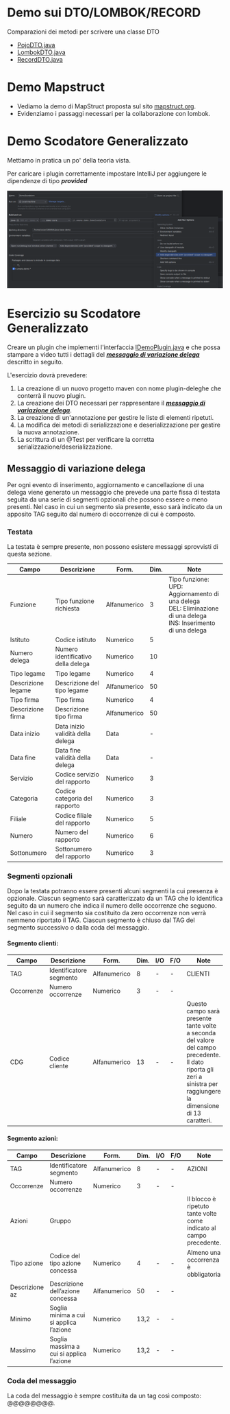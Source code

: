 # Demo sui DTO/LOMBOK/RECORD
Comparazioni dei metodi per scrivere una classe DTO
* [PojoDTO.java](demo-core%2Fsrc%2Fmain%2Fjava%2Fit%2Fumana%2Fdemo%2Fdto%2FPojoDTO.java)
* [LombokDTO.java](demo-core%2Fsrc%2Fmain%2Fjava%2Fit%2Fumana%2Fdemo%2Fdto%2FLombokDTO.java)
* [RecordDTO.java](demo-core%2Fsrc%2Fmain%2Fjava%2Fit%2Fumana%2Fdemo%2Fdto%2FRecordDTO.java)

# Demo Mapstruct 
* Vediamo la demo di MapStruct proposta sul sito [mapstruct.org](https://mapstruct.org/).
* Evidenziamo i passaggi necessari per la collaborazione con lombok.

# Demo Scodatore Generalizzato

Mettiamo in pratica un po' della teoria vista.

Per caricare i plugin correttamente impostare IntelliJ per aggiungere le dipendenze di tipo ***provided***

![Aggiunta delle dipendenze di tipo provided al ClassPath](src/main/resources/cp_dep_provided.png)

# Esercizio su Scodatore Generalizzato
Creare un plugin che implementi l'interfaccia [IDemoPlugin.java](demo-spi%2Fsrc%2Fmain%2Fjava%2Fit%2Fumana%2Fdemo%2Fspi%2FIDemoPlugin.java)
e che possa stampare a video tutti i dettagli del ___[messaggio di variazione delega](#messaggio-di-variazione-delega)___ descritto in seguito.

L'esercizio dovrà prevedere:

1. La creazione di un nuovo progetto maven con nome plugin-deleghe che conterrà il nuovo plugin.
2. La creazione dei DTO necessari per rappresentare il ___[messaggio di variazione delega](#messaggio-di-variazione-delega)___.
3. La creazione di un'annotazione per gestire le liste di elementi ripetuti.
4. La modifica dei metodi di serializzazione e deserializzazione per gestire la nuova annotazione.
5. La scrittura di un @Test per verificare la corretta serializzazione/deserializzazione. 


## Messaggio di variazione delega

Per ogni evento di inserimento, aggiornamento e cancellazione di una delega viene generato un messaggio 
che prevede una parte fissa di testata seguita da una serie di segmenti opzionali che possono essere o meno presenti. 
Nel caso in cui un segmento sia presente, esso sarà indicato da un apposito TAG seguito dal numero di occorrenze 
di cui è composto.

### Testata
La testata è sempre presente, non possono esistere messaggi sprovvisti di questa sezione.

| Campo              | Descrizione                        |    Form.     | Dim. | Note                                                                                                                            |
|--------------------|------------------------------------|--------------|------|---------------------------------------------------------------------------------------------------------------------------------|
| Funzione           | Tipo funzione richiesta            | Alfanumerico |    3 | Tipo funzione:<br/>UPD: Aggiornamento di una delega</br>DEL: Eliminazione di una delega</br>INS: Inserimento di una delega</br> |
| Istituto           | Codice istituto                    | Numerico     |    5 |                                                                                                                                 |
| Numero delega      | Numero identificativo della delega | Numerico     |   10 |                                                                                                                                 |
| Tipo legame        | Tipo legame                        | Numerico     |    4 |                                                                                                                                 |
| Descrizione legame | Descrizione del tipo legame        | Alfanumerico |   50 |                                                                                                                                 |
| Tipo firma         | Tipo firma                         | Numerico     |    4 |                                                                                                                                 |
| Descrizione firma  | Descrizione tipo firma             | Alfanumerico |   50 |                                                                                                                                 |
| Data inizio        | Data inizio validità della delega  | Data         |    - |                                                                                                                                 |
| Data fine          | Data fine validità della delega    | Data         |    - |                                                                                                                                 |
| Servizio           | Codice servizio del rapporto       | Numerico     |    3 |                                                                                                                                 |
| Categoria          | Codice categoria del rapporto      | Numerico     |    3 |                                                                                                                                 |
| Filiale            | Codice filiale del rapporto        | Numerico     |    5 |                                                                                                                                 |
| Numero             | Numero del rapporto                | Numerico     |    6 |                                                                                                                                 |
| Sottonumero        | Sottonumero del rapporto           | Numerico     |    3 |                                                                                                                                 |

### Segmenti opzionali
Dopo la testata potranno essere presenti alcuni segmenti la cui presenza è opzionale.
Ciascun segmento sarà caratterizzato da un TAG che lo identifica seguito da un numero che indica il numero
delle occorrenze che seguono. 
Nel caso in cui il segmento sia costituito da zero occorrenze non verrà nemmeno riportato il TAG.
Ciascun segmento è chiuso dal TAG del segmento successivo o dalla coda del messaggio.

#### Segmento clienti:


|   Campo    |       Descrizione       |    Form.     | Dim. | I/O | F/O | Note                                                                                                                                                                     |
|------------|-------------------------|--------------|------|-----|-----|--------------------------------------------------------------------------------------------------------------------------------------------------------------------------|
| TAG        | Identificatore segmento | Alfanumerico |    8 |   - |   - | CLIENTI                                                                                                                                                                  |
| Occorrenze | Numero occorrenze       | Numerico     |    3 |   - |   - |                                                                                                                                                                          |
| CDG        | Codice cliente          | Alfanumerico |   13 |   - |   - | Questo campo sarà presente tante volte a seconda del valore del campo precedente.<br/>Il dato riporta gli zeri a sinistra per raggiungere la dimensione di 13 caratteri. |


#### Segmento azioni:


|     Campo      |               Descrizione                |    Form.     | Dim. | I/O | F/O |                                Note                                 |
|----------------|------------------------------------------|--------------|------|-----|-----|---------------------------------------------------------------------|
| TAG            | Identificatore segmento                  | Alfanumerico |    8 |   - |   - | AZIONI                                                              |
| Occorrenze     | Numero occorrenze                        | Numerico     |    3 |   - |   - |                                                                     |
| Azioni         | Gruppo                                   |              |      |     |     | Il blocco è ripetuto tante volte come indicato al campo precedente. |
| Tipo azione    | Codice del tipo azione concessa          | Numerico     |    4 |   - |   - | Almeno una occorrenza è obbligatoria                                |
| Descrizione az | Descrizione dell’azione concessa         | Alfanumerico |   50 |   - |   - |                                                                     |
| Minimo         | Soglia minima a cui si applica l’azione  | Numerico     | 13,2 |   - |   - |                                                                     |
| Massimo        | Soglia massima a cui si applica l’azione | Numerico     | 13,2 |   - |   - |                                                                     |


### Coda del messaggio

La coda del messaggio è sempre costituita da un tag così composto: @@@@@@@@.